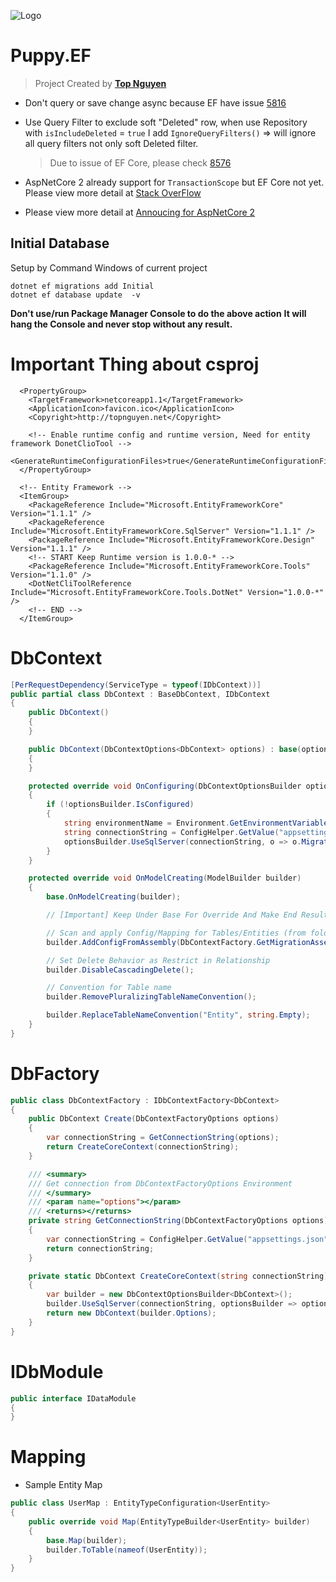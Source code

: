 ﻿![Logo](favicon.ico)
# Puppy.EF
> Project Created by [**Top Nguyen**](http://topnguyen.net)

- Don't query or save change async because EF have issue [5816](https://github.com/aspnet/EntityFrameworkCore/issues/5816)

- Use Query Filter to exclude soft "Deleted" row, when use Repository with `isIncludeDeleted` = `true` I add `IgnoreQueryFilters()` => will ignore all query filters not only soft Deleted filter.
  >Due to issue of EF Core, please check [8576](https://github.com/aspnet/EntityFrameworkCore/issues/8576)

- AspNetCore 2 already support for `TransactionScope` but EF Core not yet. Please view more detail at [Stack OverFlow](https://stackoverflow.com/questions/46577551/ef-core-2-0-transactionscope-error)

- Please view more detail at [Annoucing for AspNetCore 2](https://blogs.msdn.microsoft.com/dotnet/2017/05/12/announcing-ef-core-2-0-preview-1/)

## Initial Database
Setup by Command Windows of current project 

```markup
dotnet ef migrations add Initial
dotnet ef database update  -v
```

**Don't use/run Package Manager Console to do the above action**
**It will hang the Console and never stop without any result.**

# Important Thing about csproj

```markup
  <PropertyGroup>
    <TargetFramework>netcoreapp1.1</TargetFramework>
    <ApplicationIcon>favicon.ico</ApplicationIcon>
    <Copyright>http://topnguyen.net</Copyright>
    
    <!-- Enable runtime config and runtime version, Need for entity framework DonetClioTool -->
    <GenerateRuntimeConfigurationFiles>true</GenerateRuntimeConfigurationFiles>
  </PropertyGroup>

  <!-- Entity Framework -->
  <ItemGroup>
    <PackageReference Include="Microsoft.EntityFrameworkCore" Version="1.1.1" />
    <PackageReference Include="Microsoft.EntityFrameworkCore.SqlServer" Version="1.1.1" />
    <PackageReference Include="Microsoft.EntityFrameworkCore.Design" Version="1.1.1" />
    <!-- START Keep Runtime version is 1.0.0-* -->
    <PackageReference Include="Microsoft.EntityFrameworkCore.Tools" Version="1.1.0" />
    <DotNetCliToolReference Include="Microsoft.EntityFrameworkCore.Tools.DotNet" Version="1.0.0-*" />
    <!-- END -->
  </ItemGroup>
```

# DbContext

```csharp
[PerRequestDependency(ServiceType = typeof(IDbContext))]
public partial class DbContext : BaseDbContext, IDbContext
{
    public DbContext()
    {
    }

    public DbContext(DbContextOptions<DbContext> options) : base(options)
    {
    }

    protected override void OnConfiguring(DbContextOptionsBuilder optionsBuilder)
    {
        if (!optionsBuilder.IsConfigured)
        {
            string environmentName = Environment.GetEnvironmentVariable("ASPNETCORE_ENVIRONMENT");
            string connectionString = ConfigHelper.GetValue("appsettings.json", $"ConnectionStrings:{environmentName}");
            optionsBuilder.UseSqlServer(connectionString, o => o.MigrationsAssembly(typeof(IDataModule).GetTypeInfo().Assembly.GetName().Name));
        }
    }

    protected override void OnModelCreating(ModelBuilder builder)
    {
        base.OnModelCreating(builder);

        // [Important] Keep Under Base For Override And Make End Result

        // Scan and apply Config/Mapping for Tables/Entities (from folder "Map")
        builder.AddConfigFromAssembly(DbContextFactory.GetMigrationAssembly());

        // Set Delete Behavior as Restrict in Relationship
        builder.DisableCascadingDelete();

        // Convention for Table name
        builder.RemovePluralizingTableNameConvention();

        builder.ReplaceTableNameConvention("Entity", string.Empty);
    }
}
```

# DbFactory
```csharp
public class DbContextFactory : IDbContextFactory<DbContext>
{
    public DbContext Create(DbContextFactoryOptions options)
    {
        var connectionString = GetConnectionString(options);
        return CreateCoreContext(connectionString);
    }

    /// <summary>
    /// Get connection from DbContextFactoryOptions Environment
    /// </summary>
    /// <param name="options"></param>
    /// <returns></returns>
    private string GetConnectionString(DbContextFactoryOptions options)
    {
        var connectionString = ConfigHelper.GetValue("appsettings.json", $"ConnectionStrings:{options.EnvironmentName}");
        return connectionString;
    }

    private static DbContext CreateCoreContext(string connectionString)
    {
        var builder = new DbContextOptionsBuilder<DbContext>();
        builder.UseSqlServer(connectionString, optionsBuilder => optionsBuilder.MigrationsAssembly(typeof(IDataModule).GetTypeInfo().Assembly.GetName().Name));
        return new DbContext(builder.Options);
    }
}
```

# IDbModule
```csharp
public interface IDataModule
{
}
```

# Mapping
- Sample Entity Map
```csharp
public class UserMap : EntityTypeConfiguration<UserEntity>
{
    public override void Map(EntityTypeBuilder<UserEntity> builder)
    {
        base.Map(builder);
        builder.ToTable(nameof(UserEntity));
    }
}
```